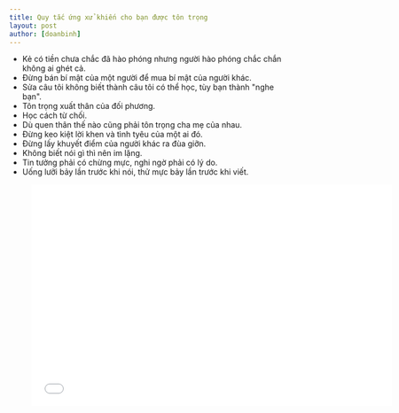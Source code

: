 ```yaml
---
title: Quy tắc ứng xử khiến cho bạn được tôn trọng
layout: post
author: [doanbinh]
---
```


- Kẻ có tiền chưa chắc đã hào phóng nhưng người hào phóng chắc chắn không ai ghét cả.
- Đừng bán bí mật của một người để mua bí mật của người khác.
- Sửa câu tôi không biết thành câu tôi có thể học, tùy bạn thành "nghe bạn".
- Tôn trọng xuất thân của đối phương.
- Học cách từ chối.
- Dù quen thân thế nào cũng phải tôn trọng cha mẹ của nhau.
- Đừng keo kiệt lời khen và tình tyêu của một ai đó.
- Đừng lấy khuyết điểm của người khác ra đùa giỡn.
- Không biết nói gì thì nên im lặng.
- Tin tưởng phải có chừng mực, nghi ngờ phải có lý do.
- Uống lưỡi bảy lần trước khi nói, thử mực bảy lần trước khi viết.


<figure><iframe width="650" height="400" src="//www.youtube-nocookie.com/embed/9X5rPerYv_M" frameborder="0" allowfullscreen></iframe></figure>